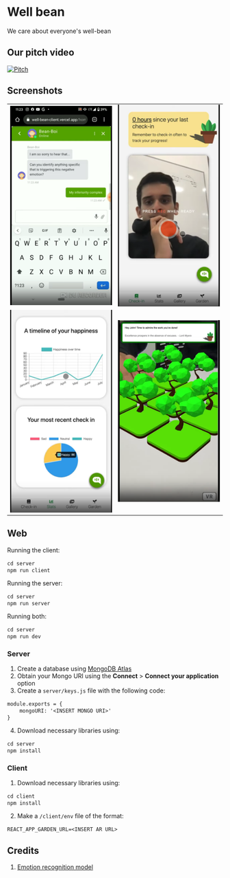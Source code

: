 # Well bean

We care about everyone's well-bean

## Our pitch video

[![Pitch](https://img.youtube.com/vi/Pvnv2umzIcg/0.jpg)](https://www.youtube.com/watch?v=Pvnv2umzIcg)

## Screenshots

<table>
  <tr>
    <td> <img src="readme-imgs/chatbot.png"  alt="1" width="300px"  ></td>
    <td><img src="readme-imgs/check in.png" alt="2"width="300px"></td>
   </tr> 
   <tr>
    <td> <img src="readme-imgs/stats.png"  alt="1" width="300px" ></td>
    <td><img src="readme-imgs/garden2.png" alt="2"width="300px" ></td>
  </tr>
</table>

## Web

Running the client:

```
cd server
npm run client
```

Running the server:

```
cd server
npm run server
```

Running both:

```
cd server
npm run dev
```

### Server

1. Create a database using [MongoDB Atlas](https://www.mongodb.com/cloud/atlas)
2. Obtain your Mongo URI using the **Connect** > **Connect your application** option
3. Create a `server/keys.js` file with the following code:

```
module.exports = {
    mongoURI: '<INSERT MONGO URI>'
}
```

4. Download necessary libraries using:

```
cd server
npm install
```

### Client

1. Download necessary libraries using:

```
cd client
npm install
```

2. Make a `/client/env` file of the format:

```
REACT_APP_GARDEN_URL=<INSERT AR URL>
```

## Credits

1. [Emotion recognition model](https://github.com/vjgpt/Face-and-Emotion-Recognition)
